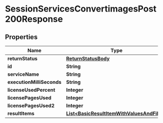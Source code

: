 

# SessionServicesConvertimagesPost200Response


## Properties

| Name | Type | Description | Notes |
|------------ | ------------- | ------------- | -------------|
|**returnStatus** | [**ReturnStatusBody**](ReturnStatusBody.md) |  |  [optional] |
|**id** | **String** |  |  [optional] |
|**serviceName** | **String** |  |  [optional] |
|**executionMilliSeconds** | **String** |  |  [optional] |
|**licenseUsedPercent** | **Integer** |  |  [optional] |
|**licensePagesUsed** | **Integer** |  |  [optional] |
|**licensePagesUsed2** | **Integer** |  |  [optional] |
|**resultItems** | [**List&lt;BasicResultItemWithValuesAndFiles&gt;**](BasicResultItemWithValuesAndFiles.md) |  |  [optional] |



